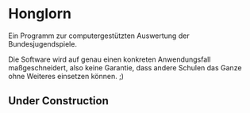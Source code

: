 # Honglorn

Ein Programm zur computergestützten Auswertung der Bundesjugendspiele.

Die Software wird auf genau einen konkreten Anwendungsfall maßgeschneidert, also keine Garantie, dass andere Schulen das Ganze ohne Weiteres einsetzen können. ;)

## Under Construction

